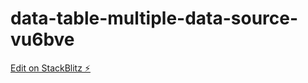 # data-table-multiple-data-source-vu6bve

[Edit on StackBlitz ⚡️](https://stackblitz.com/edit/data-table-multiple-data-source-vu6bve)